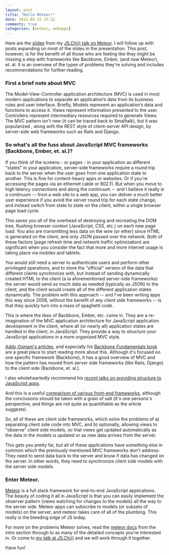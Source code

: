 ```yaml
---
layout: post
title: "Hello Meteor!"
date: 2012-05-22 15:22
comments: true
categories: [meteor, webapps]
---
```

Here are the [slides](https://speakerdeck.com/u/pkaushik/p/meteor) from my [JS.Chi() talk on Meteor](http://www.meetup.com/js-chi/events/59833642). I will follow up with posts expanding on most of the slides in the presentation. This post, however, is for the benefit of all those who are feeling like they might be missing a step with frameworks like Backbone, Ember, (and now Meteor), et. al. It is an overview of the types of problems they're solving and includes recommendations for further reading.
 
<script async class="speakerdeck-embed" data-id="4fbbc61f15a68f001f027e5a" data-ratio="1.2945638432364097" src="//speakerdeck.com/assets/embed.js"></script>


<h3>First a brief note about MVC</h3> 

The Model-View-Controller application architecture (MVC) is used in most modern applications to separate an application’s data from its business rules and user interface. Briefly, Models represent an application’s data and functions to access it. Views represent information presented to the user. Controllers represent intermediary resources required to generate Views. The MVC pattern isn't new (it can be traced back to Smalltalk), but it was popularized , along with the REST style of client-server API design, by server-side web frameworks such as Rails and Django.

<h3>So what's all the fuss about JavaScript MVC frameworks (Backbone, Ember, et. al.)?</h3>

If you think of the screens - or pages - in your application as different "states" in your application, server-side frameworks require a round trip back to the server when the user goes from one application state to another. This is fine for content-heavy apps or websites. Or if you're accessing the pages via an ethernet cable or 802.11. But when you move to high latency connections and along the continuum -- and I believe it really is a continuum -- from a web site to a web app, you can deliver a much better user experience if you avoid the server round trip for each state change, and instead switch from state to state on the client, within a single browser page load cycle.

This saves you all of the overhead of destroying and recreating the DOM tree, flushing browser context (JavaScript, CSS, etc.) on each new page load. You also are transmitting less data on the wire (or ether) since HTML is generated on the client, and only JSON passed over the network. Both of these factors (page refresh time and network traffic optimization) are significant when you consider the fact that more and more internet usage is taking place via mobiles and tablets.

You would still need a server to authenticate users and perform other privileged operations, and to store the "official" version of the data that different clients synchronize with, but instead of sending dynamically created HTML to the client (a la aforementioned server-side frameworks) the server would send as much data as needed (typically as JSON) to the client, and the client would create all of the different application states dynamically. The problem with this approach -- and I've been writing apps this way since 2008, without the benefit of any client side frameworks -- is that they quickly turn into a mass of spaghetti code.

This is where the likes of Backbone, Ember, etc. come in. They are a re-imagination of the MVC application architecture for JavaScript application development in the client, where all (or nearly all) application states are handled in the client, in JavaScript. They provide a way to structure your JavaScript applications in a more organized MVC style.

[Addy Osmani's articles](http://addyosmani.com/largescalejavascript/), and especially his [Backbone Fundamentals book](http://addyosmani.github.com/backbone-fundamentals/) are a great place to start reading more about this. Although it's focused on one specific framework (Backbone), it has a good overview of MVC and how the pattern has moved from server side frameworks (like Rails, Django) to the client side (Backbone, et. al.).

I also wholeheartedly recommend his [recent talks on providing structure to JavaScript apps](http://addyosmani.com/scalable-javascript-videos/).

And this is a useful [comparison of various front-end frameworks](http://codebrief.com/2012/01/the-top-10-javascript-mvc-frameworks-reviewed/), although the conclusions should be taken with a grain of salt (it's one persons's perspective, and things are not quite as quantifiable as the article suggests).

So, all of these are client side frameworks, which solve the problems of a) separating client side code into MVC, and b) optionally, allowing views to "observe" client side models, so that views get updated automatically as the data in the models is updated or as new data arrives from the server.

This gets you pretty far, but all of these applications have something else in common which the previously mentioned MVC frameworks don't address: They need to send data back to the server and know if data has changed on the server. In other words, they need to synchronize client side models with the server side models.

<h3>Enter Meteor.</h3> 

[Meteor](http://meteor.com) is a full stack framework for end-to-end JavaScript applications. The beauty of coding it all in JavaScript is that you can easily implement the observer pattern (views watching for changes to the models) all the way to the server side. Meteor apps can subscribe to models (or subsets of models) on the server, and meteor takes care of all of the plumbing. This really is the bleeding edge of JS today.

For more on the problems Meteor solves, read the [meteor docs](http://docs.meteor.com/) from the intro section through to as many of the detailed concepts you're interested in. Or come to [my talk at JS.Chi()](http://www.meetup.com/js-chi/events/59833642) and we will work through it together.

Have fun!

